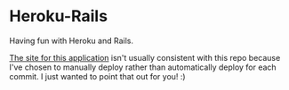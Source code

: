 # Heroku-Rails

Having fun with Heroku and Rails.

[The site for this application](https://shielded-sea-1126.herokuapp.com/) isn't usually consistent with this repo because I've chosen to manually deploy rather than automatically deploy for each commit. I just wanted to point that out for you! :)
